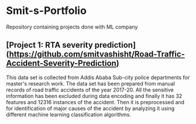 # Smit-s-Portfolio
Repository containing projects done with ML company

## [Project 1: RTA severity prediction]**(https://github.com/smitvashisht/Road-Traffic-Accident-Severity-Prediction)**

This data set is collected from Addis Ababa Sub-city police departments for master's research work. The data set has been prepared from manual records of road traffic accidents of the year 2017-20. All the sensitive information has been excluded during data encoding and finally it has 32 features and 12316 instances of the accident. Then it is preprocessed and for identification of major causes of the accident by analyzing it using different machine learning classification algorithms. 

